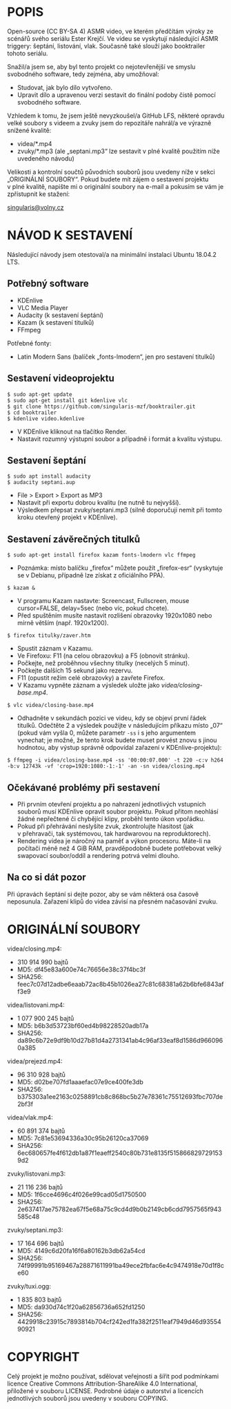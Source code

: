 # POPIS

Open-source (CC&nbsp;BY-SA&nbsp;4) ASMR video, ve kterém předčítám výroky ze scénářů svého seriálu Ester Krejčí. Ve videu se vyskytují následující ASMR triggery: šeptání, listování, vlak. Současně také slouží jako booktrailer tohoto seriálu.

Snažil/a jsem se, aby byl tento projekt co nejotevřenější ve smyslu svobodného software, tedy zejména, aby umožňoval:

- Studovat, jak bylo dílo vytvořeno.
- Upravit dílo a upravenou verzi sestavit do finální podoby čistě pomocí svobodného software.

Vzhledem k tomu, že jsem ještě nevyzkoušel/a GitHub LFS, některé opravdu velké soubory s&nbsp;videem a&nbsp;zvuky jsem do repozitáře nahrál/a ve výrazně snížené kvalitě:

- videa/*.mp4
- zvuky/*.mp3 (ale „septani.mp3“ lze sestavit v&nbsp;plné kvalitě použitím níže uvedeného návodu)

Velikosti a kontrolní součtů původních souborů jsou uvedeny níže v sekci „ORIGINÁLNÍ SOUBORY“. Pokud budete mít zájem o&nbsp;sestavení projektu v&nbsp;plné kvalitě, napište mi o&nbsp;originální soubory na e-mail a pokusím se vám je zpřístupnit ke stažení:

singularis@volny.cz

# NÁVOD K SESTAVENÍ

Následující návody jsem otestoval/a na minimální instalaci Ubuntu 18.04.2 LTS.

## Potřebný software

- KDEnlive
- VLC Media Player
- Audacity (k sestavení šeptání)
- Kazam (k sestavení titulků)
- FFmpeg

Potřebné fonty:
- Latin Modern Sans (balíček „fonts-lmodern“, jen pro sestavení titulků)

## Sestavení videoprojektu

`$ sudo apt-get update`<br/>
`$ sudo apt-get install git kdenlive vlc`<br/>
`$ git clone https://github.com/singularis-mzf/booktrailer.git`<br/>
`$ cd booktrailer`<br/>
`$ kdenlive video.kdenlive`

- V KDEnlive kliknout na tlačítko Render.
- Nastavit rozumný výstupní soubor a případně i formát a kvalitu výstupu.

## Sestavení šeptání

`$ sudo apt install audacity`<br/>
`$ audacity septani.aup`

- File > Export > Export as MP3
- Nastavit při exportu dobrou kvalitu (ne nutně tu nejvyšší).
- Výsledkem přepsat zvuky/septani.mp3 (silně doporučuji nemít při tomto kroku otevřený projekt v&nbsp;KDEnlive).

## Sestavení závěrečných titulků
`$ sudo apt-get install firefox kazam fonts-lmodern vlc ffmpeg`

- Poznámka: místo balíčku „firefox“ můžete použít „firefox-esr“ (vyskytuje se v Debianu, případně lze získat z&nbsp;oficiálního PPA).

`$ kazam &`

- V programu Kazam nastavte: Screencast, Fullscreen, mouse cursor=FALSE, delay=5sec (nebo víc, pokud chcete).
- Před spuštěním musíte nastavit rozlišení obrazovky 1920x1080 nebo mírně větším (např. 1920x1200).

`$ firefox titulky/zaver.htm`

- Spustit záznam v Kazamu.
- Ve Firefoxu: F11 (na celou obrazovku) a F5 (obnovit stránku).
- Počkejte, než proběhnou všechny titulky (necelých 5 minut).
- Počkejte dalších 15 sekund jako rezervu.
- F11 (opustit režim celé obrazovky) a zavřete Firefox.
- V Kazamu vypněte záznam a výsledek uložte jako *videa/closing-base.mp4*.

`$ vlc videa/closing-base.mp4`

- Odhadněte v sekundách pozici ve videu, kdy se objeví první řádek titulků. Odečtěte 2 a výsledek použijte v&nbsp;následujícím příkazu místo „07“ (pokud vám vyšla 0, můžete parametr `-ss` i s jeho argumentem vynechat; je možné, že tento krok budete muset provést znovu s jinou hodnotou, aby výstup správně odpovídal zařazení v&nbsp;KDEnlive-projektu):

`$ ffmpeg -i videa/closing-base.mp4 -ss '00:00:07.000' -t 220 -c:v h264 -b:v 12743k -vf 'crop=1920:1080:-1:-1' -an -sn videa/closing.mp4`

## Očekávané problémy při sestavení

- Při prvním otevření projektu a po nahrazení jednotlivých vstupních souborů musí KDEnlive opravit soubor projektu. Pokud přitom neohlásí žádné nepřečtené či chybějící klipy, proběhl tento úkon vpořádku.
- Pokud při přehrávání neslyšíte zvuk, zkontrolujte hlasitost (jak v přehravači, tak systémovou, tak hardwarovou na reproduktorech).
- Rendering videa je náročný na paměť a výkon procesoru. Máte-li na počítači méně než 4 GiB RAM, pravděpodobně budete potřebovat velký swapovací soubor/oddíl a rendering potrvá velmi dlouho.

## Na co si dát pozor

Při úpravách šeptání si dejte pozor, aby se vám některá osa časově neposunula. Zařazení klipů do videa závisí na přesném načasování zvuku.

# ORIGINÁLNÍ SOUBORY

videa/closing.mp4:

- 310 914 990 bajtů
- MD5: df45e83a600e74c76656e38c37f4bc3f
- SHA256: feec7c07d12adbe6eaab72ac8b45b1026ea27c81c68381a62b6bfe6843aff3e9

videa/listovani.mp4:

- 1 077 900 245 bajtů
- MD5: b6b3d53723bf60ed4b98228520adb17a
- SHA256: da89c6b72e9df9b10d27b81d4a2731341ab4c96af33eaf8d1586d9660960a385

videa/prejezd.mp4:

- 96 310 928 bajtů
- MD5: d02be707fd1aaaefac07e9ce400fe3db
- SHA256: b375303a1ee2163c0258891cb8c868bc5b27e78361c75512693fbc707de2bf3f

videa/vlak.mp4:

- 60 891 374 bajtů
- MD5: 7c81e53694336a30c95b26120ca37069
- SHA256: 6ec680657fe4f612db1a87f1eaeff2540c80b731e8135f5158668297291539d2

zvuky/listovani.mp3:

- 21 116 236 bajtů
- MD5: 1f6cce4696c4f026e99cad05d1750500
- SHA256: 2e637417ae75782ea67f5e68a75c9cd4d9b0b2149cb6cdd7957565f943585c48

zvuky/septani.mp3:

- 17 164 696 bajtů
- MD5: 4149c6d20fa16f6a80162b3db62a54cd
- SHA256: 74f99991b95169467a28871611991ba49ece2fbfac6e4c9474918e70d1f8ce60

zvuky/tuxi.ogg:

- 1 835 803 bajtů
- MD5: da930d74c1f20a62856736a652fd1250
- SHA256: 4429918c23915c7893814b704cf242ed1fa382f2511eaf7949d46d9355490921


# COPYRIGHT

Celý projekt je možno používat, sdělovat veřejnosti a šířit pod podmínkami licence Creative Commons Attribution-ShareAlike 4.0 International, přiložené v&nbsp;souboru LICENSE. Podrobné údaje o&nbsp;autorství a&nbsp;licencích jednotlivých souborů jsou uvedeny v&nbsp;souboru COPYING.

